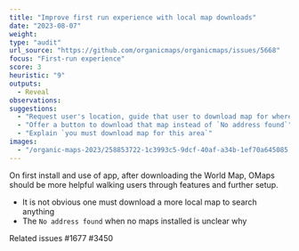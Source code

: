 ```yaml
---
title: "Improve first run experience with local map downloads"
date: "2023-08-07"
weight: 
type: "audit"
url_source: "https://github.com/organicmaps/organicmaps/issues/5668"
focus: "First-run experience"
score: 3
heuristic: "9"
outputs:
  - Reveal
observations:
suggestions:
  - "Request user's location, guide that user to download map for where they are located"
  - "Offer a button to download that map instead of `No address found`"
  - "Explain `you must download map for this area`"
images:
  - "/organic-maps-2023/258853722-1c3993c5-9dcf-40af-a34b-1ef70a645085.png"
---
```


On first install and use of app, after downloading the World Map, OMaps should be more helpful walking users through features and further setup.

- It is not obvious one must download a more local map to search anything
- The `No address found` when no maps installed is unclear why

Related issues #1677 #3450
